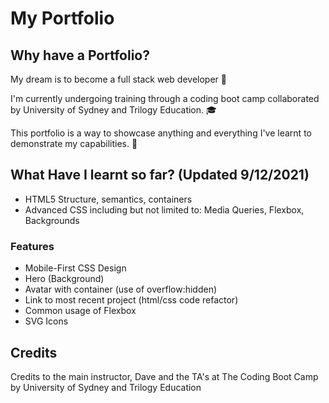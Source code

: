 # My Portfolio

## Why have a Portfolio?

My dream is to become a full stack web developer :stars:

I'm currently undergoing training through a coding boot camp collaborated by University of Sydney and Trilogy Education. :mortar_board:

This portfolio is a way to showcase anything and everything I've learnt to demonstrate my capabilities. :muscle:

## What Have I learnt so far? (Updated 9/12/2021)

- HTML5 Structure, semantics, containers
- Advanced CSS including but not limited to: Media Queries, Flexbox, Backgrounds

### Features

- Mobile-First CSS Design
- Hero (Background)
- Avatar with container (use of overflow:hidden)
- Link to most recent project (html/css code refactor)
- Common usage of Flexbox
- SVG Icons

## Credits

Credits to the main instructor, Dave and the TA's at The Coding Boot Camp by University of Sydney and Trilogy Education
